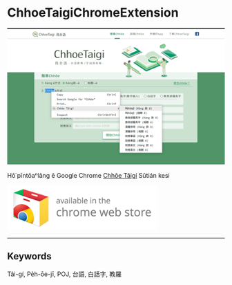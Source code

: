 # ChhoeTaigiChromeExtension

![](/images/img1.png)

Hō͘ pīntōaⁿlâng ê Google Chrome [Chhōe Tâigí](https://chhoe.taigi.info/) Sûtián kesi

[![Chhōe Tâigí Webstore](/images/chrome_web_store.png)](https://chrome.google.com/webstore/detail/chh%C5%8De-t%C3%A2ig%C3%AD/edkmnkmcckbdmiobolimneaeomiiaiah)

---

## Keywords

Tâi-gí, Pe̍h-ōe-jī, POJ, 台語, 白話字, 教羅
